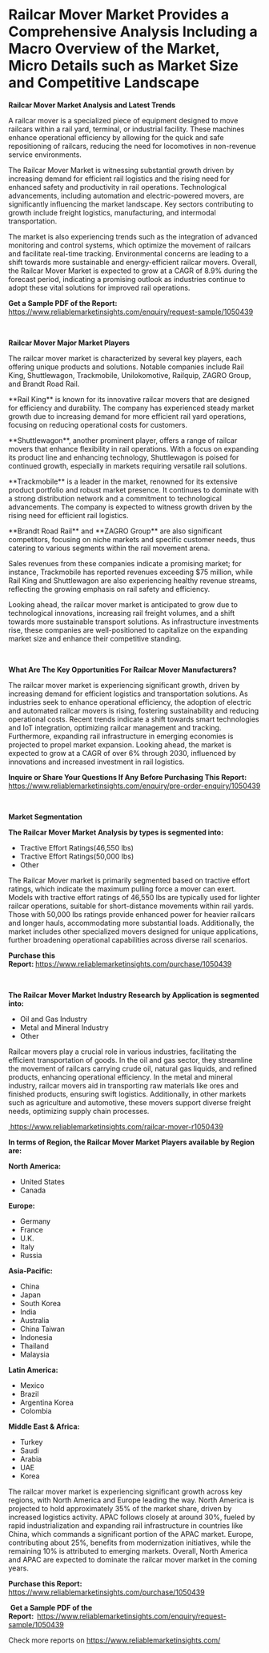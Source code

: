 <p><h1>Railcar Mover Market Provides a Comprehensive Analysis Including a Macro Overview of the Market, Micro Details such as Market Size and Competitive Landscape</h1></p><p><strong>Railcar Mover Market Analysis and Latest Trends</strong></p>
<p><p>A railcar mover is a specialized piece of equipment designed to move railcars within a rail yard, terminal, or industrial facility. These machines enhance operational efficiency by allowing for the quick and safe repositioning of railcars, reducing the need for locomotives in non-revenue service environments. </p><p>The Railcar Mover Market is witnessing substantial growth driven by increasing demand for efficient rail logistics and the rising need for enhanced safety and productivity in rail operations. Technological advancements, including automation and electric-powered movers, are significantly influencing the market landscape. Key sectors contributing to growth include freight logistics, manufacturing, and intermodal transportation. </p><p>The market is also experiencing trends such as the integration of advanced monitoring and control systems, which optimize the movement of railcars and facilitate real-time tracking. Environmental concerns are leading to a shift towards more sustainable and energy-efficient railcar movers. Overall, the Railcar Mover Market is expected to grow at a CAGR of 8.9% during the forecast period, indicating a promising outlook as industries continue to adopt these vital solutions for improved rail operations.</p></p>
<p><strong>Get a Sample PDF of the Report:&nbsp;</strong> <a href="https://www.reliablemarketinsights.com/enquiry/request-sample/1050439?utm_campaign=2981&utm_medium=2&utm_source=Github&utm_content=ia&utm_term=10042025&utm_id=railcar-mover">https://www.reliablemarketinsights.com/enquiry/request-sample/1050439</a></p>
<p>&nbsp;</p>
<p><strong>Railcar Mover Major Market Players</strong></p>
<p><p>The railcar mover market is characterized by several key players, each offering unique products and solutions. Notable companies include Rail King, Shuttlewagon, Trackmobile, Unilokomotive, Railquip, ZAGRO Group, and Brandt Road Rail. </p><p>**Rail King** is known for its innovative railcar movers that are designed for efficiency and durability. The company has experienced steady market growth due to increasing demand for more efficient rail yard operations, focusing on reducing operational costs for customers.</p><p>**Shuttlewagon**, another prominent player, offers a range of railcar movers that enhance flexibility in rail operations. With a focus on expanding its product line and enhancing technology, Shuttlewagon is poised for continued growth, especially in markets requiring versatile rail solutions.</p><p>**Trackmobile** is a leader in the market, renowned for its extensive product portfolio and robust market presence. It continues to dominate with a strong distribution network and a commitment to technological advancements. The company is expected to witness growth driven by the rising need for efficient rail logistics.</p><p>**Brandt Road Rail** and **ZAGRO Group** are also significant competitors, focusing on niche markets and specific customer needs, thus catering to various segments within the rail movement arena.</p><p>Sales revenues from these companies indicate a promising market; for instance, Trackmobile has reported revenues exceeding $75 million, while Rail King and Shuttlewagon are also experiencing healthy revenue streams, reflecting the growing emphasis on rail safety and efficiency.</p><p>Looking ahead, the railcar mover market is anticipated to grow due to technological innovations, increasing rail freight volumes, and a shift towards more sustainable transport solutions. As infrastructure investments rise, these companies are well-positioned to capitalize on the expanding market size and enhance their competitive standing.</p></p>
<p>&nbsp;</p>
<p><strong>What Are The Key Opportunities For Railcar Mover Manufacturers?</strong></p>
<p><p>The railcar mover market is experiencing significant growth, driven by increasing demand for efficient logistics and transportation solutions. As industries seek to enhance operational efficiency, the adoption of electric and automated railcar movers is rising, fostering sustainability and reducing operational costs. Recent trends indicate a shift towards smart technologies and IoT integration, optimizing railcar management and tracking. Furthermore, expanding rail infrastructure in emerging economies is projected to propel market expansion. Looking ahead, the market is expected to grow at a CAGR of over 6% through 2030, influenced by innovations and increased investment in rail logistics.</p></p>
<p><strong>Inquire or Share Your Questions If Any Before Purchasing This Report:</strong> <a href="https://www.reliablemarketinsights.com/enquiry/pre-order-enquiry/1050439?utm_campaign=2981&utm_medium=2&utm_source=Github&utm_content=ia&utm_term=10042025&utm_id=railcar-mover">https://www.reliablemarketinsights.com/enquiry/pre-order-enquiry/1050439</a></p>
<p>&nbsp;</p>
<p><strong>Market Segmentation</strong></p>
<p><strong>The Railcar Mover Market Analysis by types is segmented into:</strong></p>
<p><ul><li>Tractive Effort Ratings(46,550 lbs)</li><li>Tractive Effort Ratings(50,000 lbs)</li><li>Other</li></ul></p>
<p><p>The Railcar Mover market is primarily segmented based on tractive effort ratings, which indicate the maximum pulling force a mover can exert. Models with tractive effort ratings of 46,550 lbs are typically used for lighter railcar operations, suitable for short-distance movements within rail yards. Those with 50,000 lbs ratings provide enhanced power for heavier railcars and longer hauls, accommodating more substantial loads. Additionally, the market includes other specialized movers designed for unique applications, further broadening operational capabilities across diverse rail scenarios.</p></p>
<p><strong>Purchase this Report:&nbsp;</strong><a href="https://www.reliablemarketinsights.com/purchase/1050439?utm_campaign=2981&utm_medium=2&utm_source=Github&utm_content=ia&utm_term=10042025&utm_id=railcar-mover">https://www.reliablemarketinsights.com/purchase/1050439</a></p>
<p>&nbsp;</p>
<p><strong>The Railcar Mover Market Industry Research by Application is segmented into:</strong></p>
<p><ul><li>Oil and Gas Industry</li><li>Metal and Mineral Industry</li><li>Other</li></ul></p>
<p><p>Railcar movers play a crucial role in various industries, facilitating the efficient transportation of goods. In the oil and gas sector, they streamline the movement of railcars carrying crude oil, natural gas liquids, and refined products, enhancing operational efficiency. In the metal and mineral industry, railcar movers aid in transporting raw materials like ores and finished products, ensuring swift logistics. Additionally, in other markets such as agriculture and automotive, these movers support diverse freight needs, optimizing supply chain processes.</p></p>
<p><a href="https://www.reliablemarketinsights.com/railcar-mover-r1050439?utm_campaign=2981&utm_medium=2&utm_source=Github&utm_content=ia&utm_term=10042025&utm_id=railcar-mover">&nbsp;https://www.reliablemarketinsights.com/railcar-mover-r1050439</a></p>
<p><strong>In terms of Region, the Railcar Mover Market Players available by Region are:</strong></p>
<p>
    <p> <strong> North America: </strong>
        <ul>
            <li>United States</li>
            <li>Canada</li>
        </ul>
        </p> 
    <p> <strong> Europe: </strong>
        <ul>
            <li>Germany</li>
            <li>France</li>
            <li>U.K.</li>
            <li>Italy</li>
            <li>Russia</li>
        </ul>
        </p> 
    <p> <strong> Asia-Pacific: </strong>
        <ul>
            <li>China</li>
            <li>Japan</li>
            <li>South Korea</li>
            <li>India</li>
            <li>Australia</li>
            <li>China Taiwan</li>
            <li>Indonesia</li>
            <li>Thailand</li>
            <li>Malaysia</li>
        </ul>
        </p> 
    <p> <strong> Latin America: </strong>
        <ul>
            <li>Mexico</li>
            <li>Brazil</li>
            <li>Argentina Korea</li>
            <li>Colombia</li>
        </ul>
        </p> 
    <p> <strong> Middle East & Africa: </strong>
        <ul>
            <li>Turkey</li>
            <li>Saudi</li>
            <li>Arabia</li>
            <li>UAE</li>
            <li>Korea</li>
        </ul>
    </p>
    </p>
<p><p>The railcar mover market is experiencing significant growth across key regions, with North America and Europe leading the way. North America is projected to hold approximately 35% of the market share, driven by increased logistics activity. APAC follows closely at around 30%, fueled by rapid industrialization and expanding rail infrastructure in countries like China, which commands a significant portion of the APAC market. Europe, contributing about 25%, benefits from modernization initiatives, while the remaining 10% is attributed to emerging markets. Overall, North America and APAC are expected to dominate the railcar mover market in the coming years.</p></p>
<p><strong>Purchase this Report: </strong><a href="https://www.reliablemarketinsights.com/purchase/1050439?utm_campaign=2981&utm_medium=2&utm_source=Github&utm_content=ia&utm_term=10042025&utm_id=railcar-mover">https://www.reliablemarketinsights.com/purchase/1050439</a></p>
<p>&nbsp;<strong>Get a Sample PDF of the Report:&nbsp;&nbsp;</strong><a href="https://www.reliablemarketinsights.com/enquiry/request-sample/1050439?utm_campaign=2981&utm_medium=2&utm_source=Github&utm_content=ia&utm_term=10042025&utm_id=railcar-mover">https://www.reliablemarketinsights.com/enquiry/request-sample/1050439</a></p>
<p><strong></strong></p>
<p>Check more reports on <a href="https://www.reliablemarketinsights.com/?utm_campaign=2981&utm_medium=2&utm_source=Github&utm_content=ia&utm_term=10042025&utm_id=railcar-mover">https://www.reliablemarketinsights.com/</a></p>